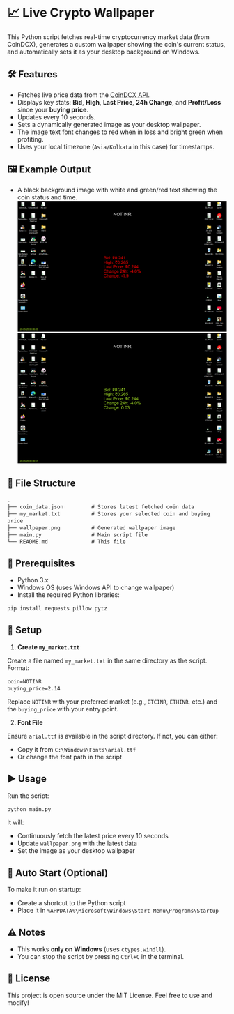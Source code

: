 # 📈 Live Crypto Wallpaper

This Python script fetches real-time cryptocurrency market data (from CoinDCX), generates a custom wallpaper showing the coin's current status, and automatically sets it as your desktop background on Windows.

## 🛠 Features

- Fetches live price data from the [CoinDCX API](https://api.coindcx.com/exchange/ticker).
- Displays key stats: **Bid**, **High**, **Last Price**, **24h Change**, and **Profit/Loss** since your **buying price**.
- Updates every 10 seconds.
- Sets a dynamically generated image as your desktop wallpaper.
- The image text font changes to red when in loss and bright green when profiting.
- Uses your local timezone (`Asia/Kolkata` in this case) for timestamps.

## 🖼 Example Output

- A black background image with white and green/red text showing the coin status and time.
  ![Wallpaper preview when loss](images/example1.png)
  ![Live preview when profit](images/example2.png)

## 📁 File Structure

```
.
├── coin_data.json         # Stores latest fetched coin data
├── my_market.txt          # Stores your selected coin and buying price
├── wallpaper.png          # Generated wallpaper image
├── main.py                # Main script file
└── README.md              # This file
```

## 📝 Prerequisites

- Python 3.x
- Windows OS (uses Windows API to change wallpaper)
- Install the required Python libraries:

```bash
pip install requests pillow pytz
```

## 🧾 Setup

1. **Create `my_market.txt`**

Create a file named `my_market.txt` in the same directory as the script. Format:

```
coin=NOTINR
buying_price=2.14
```

Replace `NOTINR` with your preferred market (e.g., `BTCINR`, `ETHINR`, etc.) and the `buying_price` with your entry point.

2. **Font File**

Ensure `arial.ttf` is available in the script directory. If not, you can either:
- Copy it from `C:\Windows\Fonts\arial.ttf`
- Or change the font path in the script

## ▶️ Usage

Run the script:

```bash
python main.py
```

It will:
- Continuously fetch the latest price every 10 seconds
- Update `wallpaper.png` with the latest data
- Set the image as your desktop wallpaper

## 🔁 Auto Start (Optional)

To make it run on startup:
- Create a shortcut to the Python script
- Place it in `%APPDATA%\Microsoft\Windows\Start Menu\Programs\Startup`

## ⚠️ Notes

- This works **only on Windows** (uses `ctypes.windll`).
- You can stop the script by pressing `Ctrl+C` in the terminal.

## 📃 License

This project is open source under the MIT License. Feel free to use and modify!

